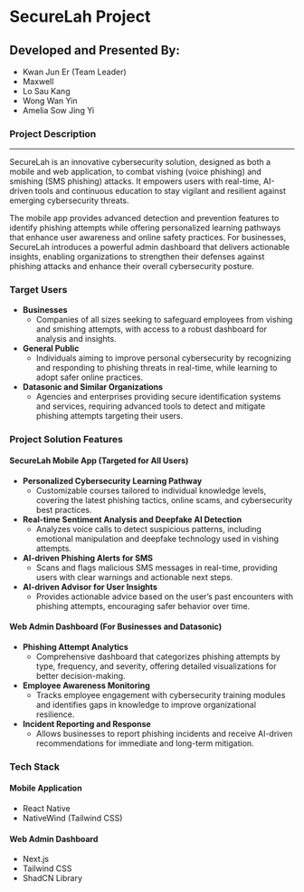 <h1>SecureLah Project</h1>
<h2>Developed and Presented By:</h2>
<ul>
  <li>Kwan Jun Er (Team Leader)</li>
  <li>Maxwell</li>
  <li>Lo Sau Kang</li>
  <li>Wong Wan Yin</li>
  <li>Amelia Sow Jing Yi</li>
</ul>

<h3>Project Description</h3>
<hr />
<p>
  SecureLah is an innovative cybersecurity solution, designed as both a mobile and web application, to combat vishing (voice phishing) and smishing (SMS phishing) attacks. It empowers users with real-time, AI-driven tools and continuous education to stay vigilant and resilient against emerging cybersecurity threats. 
</p>
<p>
  The mobile app provides advanced detection and prevention features to identify phishing attempts while offering personalized learning pathways that enhance user awareness and online safety practices. For businesses, SecureLah introduces a powerful admin dashboard that delivers actionable insights, enabling organizations to strengthen their defenses against phishing attacks and enhance their overall cybersecurity posture.
</p>

<h3>Target Users</h3>
<ul>
  <li>
    <strong>Businesses</strong>
    <ul>
      <li>Companies of all sizes seeking to safeguard employees from vishing and smishing attempts, with access to a robust dashboard for analysis and insights.</li>
    </ul>
  </li>
  <li>
    <strong>General Public</strong>
    <ul>
      <li>Individuals aiming to improve personal cybersecurity by recognizing and responding to phishing threats in real-time, while learning to adopt safer online practices.</li>
    </ul>
  </li>
  <li>
    <strong>Datasonic and Similar Organizations</strong>
    <ul>
      <li>Agencies and enterprises providing secure identification systems and services, requiring advanced tools to detect and mitigate phishing attempts targeting their users.</li>
    </ul>
  </li>
</ul>

<h3>Project Solution Features</h3>
<h4>SecureLah Mobile App (Targeted for All Users)</h4>
<ul>
  <li>
    <strong>Personalized Cybersecurity Learning Pathway</strong>
    <ul>
      <li>Customizable courses tailored to individual knowledge levels, covering the latest phishing tactics, online scams, and cybersecurity best practices.</li>
    </ul>
  </li>
  <li>
    <strong>Real-time Sentiment Analysis and Deepfake AI Detection</strong>
    <ul>
      <li>Analyzes voice calls to detect suspicious patterns, including emotional manipulation and deepfake technology used in vishing attempts.</li>
    </ul>
  </li>
  <li>
    <strong>AI-driven Phishing Alerts for SMS</strong>
    <ul>
      <li>Scans and flags malicious SMS messages in real-time, providing users with clear warnings and actionable next steps.</li>
    </ul>
  </li>
  <li>
    <strong>AI-driven Advisor for User Insights</strong>
    <ul>
      <li>Provides actionable advice based on the user’s past encounters with phishing attempts, encouraging safer behavior over time.</li>
    </ul>
  </li>
</ul>

<h4>Web Admin Dashboard (For Businesses and Datasonic)</h4>
<ul>
  <li>
    <strong>Phishing Attempt Analytics</strong>
    <ul>
      <li>Comprehensive dashboard that categorizes phishing attempts by type, frequency, and severity, offering detailed visualizations for better decision-making.</li>
    </ul>
  </li>
  <li>
    <strong>Employee Awareness Monitoring</strong>
    <ul>
      <li>Tracks employee engagement with cybersecurity training modules and identifies gaps in knowledge to improve organizational resilience.</li>
    </ul>
  </li>
  <li>
    <strong>Incident Reporting and Response</strong>
    <ul>
      <li>Allows businesses to report phishing incidents and receive AI-driven recommendations for immediate and long-term mitigation.</li>
    </ul>
  </li>
</ul>

<h3>Tech Stack</h3>
<h4>Mobile Application</h4>
<ul>
  <li>React Native</li>
  <li>NativeWind (Tailwind CSS)</li>
</ul>

<h4>Web Admin Dashboard</h4>
<ul>
  <li>Next.js</li>
  <li>Tailwind CSS</li>
  <li>ShadCN Library</li>
</ul>

